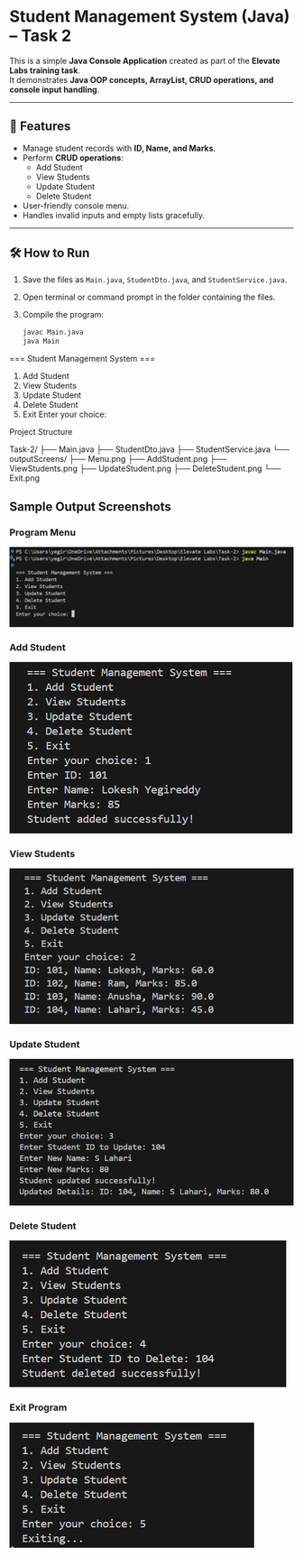 # Student Management System (Java) – Task 2

This is a simple **Java Console Application** created as part of the **Elevate Labs training task**.  
It demonstrates **Java OOP concepts, ArrayList, CRUD operations, and console input handling**.

---

## 🚀 Features

- Manage student records with **ID, Name, and Marks**.
- Perform **CRUD operations**:
  - Add Student
  - View Students
  - Update Student
  - Delete Student
- User-friendly console menu.
- Handles invalid inputs and empty lists gracefully.

---

## 🛠️ How to Run

1. Save the files as `Main.java`, `StudentDto.java`, and `StudentService.java`.
2. Open terminal or command prompt in the folder containing the files.
3. Compile the program:

   ```bash
   javac Main.java
   java Main
   ```

=== Student Management System ===

1. Add Student
2. View Students
3. Update Student
4. Delete Student
5. Exit
   Enter your choice:

Project Structure

Task-2/
├── Main.java
├── StudentDto.java
├── StudentService.java
└── outputScreens/
├── Menu.png
├── AddStudent.png
├── ViewStudents.png
├── UpdateStudent.png
├── DeleteStudent.png
└── Exit.png

## Sample Output Screenshots

### Program Menu

![Menu](outputScreens/Menu.png)

### Add Student

![Add Student](outputScreens/AddStudent.png)

### View Students

![View Students](outputScreens/ViewStudents.png)

### Update Student

![Update Student](outputScreens/UpdateStudent.png)

### Delete Student

![Delete Student](outputScreens/DeleteStudent.png)

### Exit Program

![Exit](outputScreens/Exit.png)
